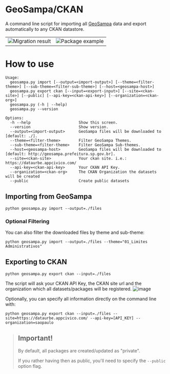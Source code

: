 # GeoSampa/CKAN

A command line script for importing all [GeoSampa](http://geosampa.prefeitura.sp.gov.br/) data and export automatically to any CKAN datastore.

<table>
  <tr>
    <td>
      <img src="https://user-images.githubusercontent.com/7469145/110332696-6ef6fb00-7fff-11eb-985f-5b5b961016c2.png" alt="Migration result" />
    </td>
    <td>
      <img src="https://user-images.githubusercontent.com/7469145/110332824-9c43a900-7fff-11eb-938a-6c41b55fc643.png" alt="Package example" />
    </td>
  </tr>
</table>


# How to use
```
Usage:
  geosampa.py import [--output=<import-output>] [--theme=<filter-theme>] [--sub-theme=<filter-sub-theme>] [--host=<geosampa-host>]
  geosampa.py export ckan [--input=<export-input>] [--site=<ckan-site>] [--public] [--api-key=<ckan-api-key>] [--organization=<ckan-org>]
  geosampa.py (-h | --help)
  geosampa.py --version
  
Options:
  -h --help                     Show this screen.
  --version                     Show version.
  --output=<import-output>      GeoSampa files will be downloaded to [default: ./].
  --theme=<filter-theme>        Filter GeoSampa Themes.
  --sub-theme=<filter-theme>    Filter GeoSampa Sub-themes.
  --host=<geosampa-host>        GeoSampa files will be downloaded to [default: http://geosampa.prefeitura.sp.gov.br].
  --site=<ckan-site>            Your ckan site. i.e.: https://dataurbe.appcivico.com/
  --api-key=<ckan-api-key>      Your CKAN API Key.
  --organization=<ckan-org>     The CKAN Organization the datasets will be created
  --public                      Create public datasets
```

## Importing from GeoSampa

```
python geosampa.py import --output=./files
```
### Optional Filtering
You can also filter the downloaded files by theme and sub-theme:

```
python geosampa.py import --output=./files --theme="01_Limites Administrativos"
```

## Exporting to CKAN

```
python geosampa.py export ckan --input=./files
```
The script will ask your CKAN API Key, the CKAN site url and the organization which all datasets/packages will be registered.
![image](https://user-images.githubusercontent.com/7469145/110338009-48d45980-8005-11eb-9d1d-39e5a3659dea.png)

Optionally, you can specify all information directly on the command line with:
```
python geosampa.py export ckan --input=./files --site=https://dataurbe.appcivico.com/ --api-key=[API_KEY] --organization=saopaulo
```

> ## Important!
> By default, all packages are created/updated as "private". 
> 
> If you rather having then as public, you'll need to specify the `--public` option flag.

